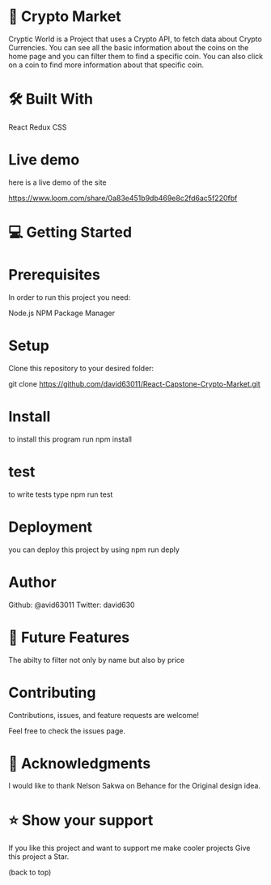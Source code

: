 # 📖 Crypto Market

Cryptic World is a Project that uses a Crypto API, to fetch data about Crypto Currencies. You can see all the basic information about the coins on the home page and you can filter them to find a specific coin. You can also click on a coin to find more information about that specific coin.

# 🛠 Built With

React
Redux
CSS

# Live demo

here is a live demo of the site

https://www.loom.com/share/0a83e451b9db469e8c2fd6ac5f220fbf

# 💻 Getting Started

# Prerequisites

In order to run this project you need:

Node.js
NPM Package Manager

# Setup

Clone this repository to your desired folder:

git clone https://github.com/david63011/React-Capstone-Crypto-Market.git

# Install

to install this program run npm install

# test

to write tests type npm run test

# Deployment

you can deploy this project by using npm run deply

# Author

Github: @avid63011
Twitter: david630

# 🔭 Future Features

The abilty to filter not only by name but also by price

# Contributing

Contributions, issues, and feature requests are welcome!

Feel free to check the issues page.

# 🙏 Acknowledgments

I would like to thank Nelson Sakwa on Behance for the Original design idea.

# ⭐️ Show your support

If you like this project and want to support me make cooler projects Give this project a Star.

(back to top)
